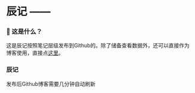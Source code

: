 # 辰记 —— 

### 🎺 这是什么？
这是辰记按照笔记层级发布到Github的。除了储备查看数据外，还可以直接作为博客使用，直接点[这里]()。


### 辰记


发布后Github博客需要几分钟自动刷新